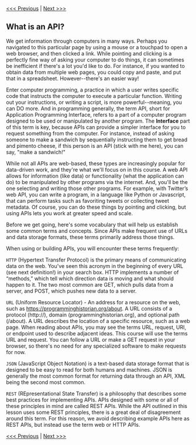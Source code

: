 [<<< Previous](introduction.md) | [Next >>>](dhbox.md)

## What is an API?

We get information through computers in many ways. Perhaps you navigated to this particular page by using a mouse or a touchpad to open a web browser, and then clicked a link. While pointing and clicking is a perfectly fine way of asking your computer to do things, it can sometimes be inefficient if there's a lot you'd like to do. For instance, if you wanted to obtain data from multiple web pages, you could copy and paste, and put that in a spreadsheet. However--there's an easier way! 

Enter computer programming, a practice in which a user writes specific code that instructs the computer to execute a particular function. Writing out your instructions, or writing a script, is more powerful--meaning, you can DO more. And in programming generally, the term API, short for Application Programming Interface, refers to a part of a computer program designed to be used or manipulated by another program. The **Interface** part of this term is key, because APIs can provide a simpler interface for you to request something from the computer. For instance, instead of asking someone to make a sandwich by sequentially instructing them to get bread and pimento cheese, if this person is an API (stick with me here), you can say, "make a sandwich!"

While not all APIs are web-based, these types are increasingly popular for data-driven work, and they're what we'll focus on in this course. A web API allows for information (like data) or functionality (what the application can do) to be manipulated by other programs via the internet. And, you'll be the one selecting and writing those other programs. For example, with Twitter’s web API, you can write a program, in a language like Python or Javascript, that can perform tasks such as favoriting tweets or collecting tweet metadata. Of course, you can do these things by pointing and clicking, but using APIs lets you work at greater speed and scale.

Before we get going, here's some vocabulary that will help us establish some common terms and concepts. Since APIs make frequent use of URLs and data storage formats, these terms primarily address those things.

When using or building APIs, you will encounter these terms frequently:

`HTTP` (Hypertext Transfer Protocol) is the primary means of communicating data on the web. You've seen this acronym in the beginning of every URL (see next definition!) in your search box. HTTP implements a number of “methods,” which tell which direction data is moving and what should happen to it. The two most common are GET, which pulls data from a server, and POST, which pushes new data to a server.

`URL` (Uniform Resource Locator) - An address for a resource on the web, such
as https://programminghistorian.org/about. A URL consists of a protocol (http://), domain (programminghistorian.org), and optional path (/about). A URL describes the location of a specific resource, such as a web page. When reading about APIs, you may see the terms URL, request, URI, or endpoint used to describe adjacent ideas. This course will use the terms URL and request. You can follow a URL or make a GET request in your browser, so there's no need for any specialized software to make requests for now.

`JSON` (JavaScript Object Notation) is a text-based data storage format that is designed to be easy to read for both humans and machines. JSON is generally the most common format for returning data through an API, XML being the second most common.

`REST` (REpresentational State Transfer) is a philosophy that describes some best practices for implementing APIs. APIs designed with some or all of these principles in mind are called REST APIs. While the API outlined in this lesson uses some REST principles, there is a great deal of disagreement around this term. For this reason, we avoid describing example APIs here as REST APIs, but instead use the term web or HTTP APIs.

[<<< Previous](introduction.md) | [Next >>>](dhbox.md)
